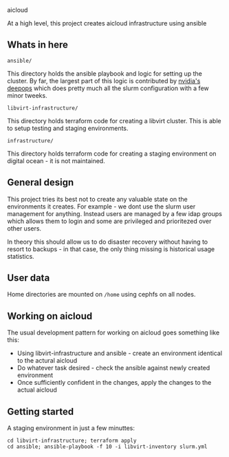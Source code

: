 aicloud

At a high level, this project creates aicloud infrastructure using ansible

## Whats in here

`ansible/`

This directory holds the ansible playbook and logic for setting up the cluster. By far, the largest part of this logic is contributed by [nvidia's deepops](https://github.com/NVIDIA/deepops) which does pretty much all the slurm configuration with a few minor tweeks.

`libvirt-infrastructure/` 

This directory holds terraform code for creating a libvirt cluster. This is able to setup testing and staging environments.

`infrastructure/` 

This directory holds terraform code for creating a staging environment on digital ocean - it is not maintained. 

## General design
This project tries its best not to create any valuable state on the environments it creates. For example - we dont use the slurm user management for anything. Instead users are managed by a few idap groups which allows them to login and some are privileged and prioritezed over other users.

In theory this should allow us to do disaster recovery without having to resort to backups - in that case, the only thing missing is historical usage statistics.

## User data
Home directories are mounted on `/home` using cephfs on all nodes.

## Working on aicloud
The usual development pattern for working on aicloud goes something like this:

* Using libvirt-infrastructure and ansible - create an environment identical to the actural aicloud
* Do whatever task desired - check the ansible against newly created environment
* Once sufficiently confident in the changes, apply the changes to the actual aicloud


## Getting started

A staging environment in just a few minuttes:

```
cd libvirt-infrastructure; terraform apply
cd ansible; ansible-playbook -f 10 -i libvirt-inventory slurm.yml
```
